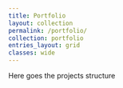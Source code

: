 ```yaml
---
title: Portfolio
layout: collection
permalink: /portfolio/
collection: portfolio
entries_layout: grid
classes: wide
---
```


Here goes the projects structure
